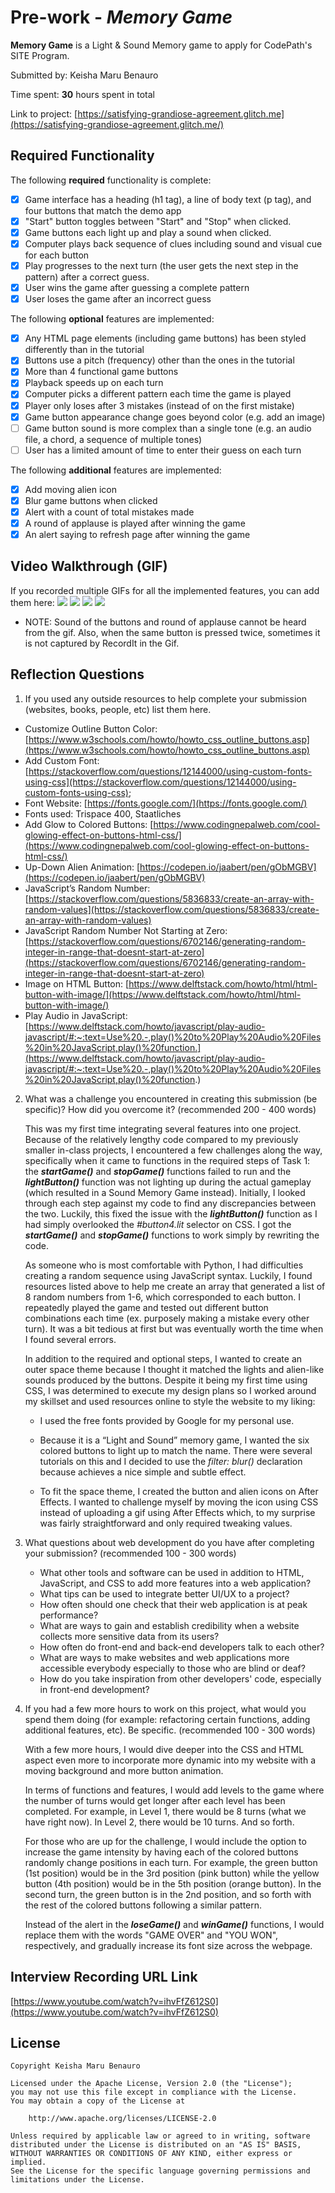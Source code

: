 # Pre-work - _Memory Game_

**Memory Game** is a Light & Sound Memory game to apply for CodePath's SITE Program.

Submitted by: Keisha Maru Benauro

Time spent: **30** hours spent in total

Link to project: [https://satisfying-grandiose-agreement.glitch.me](https://satisfying-grandiose-agreement.glitch.me/)

## Required Functionality

The following **required** functionality is complete:

- [x] Game interface has a heading (h1 tag), a line of body text (p tag), and four buttons that match the demo app
- [x] "Start" button toggles between "Start" and "Stop" when clicked.
- [x] Game buttons each light up and play a sound when clicked.
- [x] Computer plays back sequence of clues including sound and visual cue for each button
- [x] Play progresses to the next turn (the user gets the next step in the pattern) after a correct guess.
- [x] User wins the game after guessing a complete pattern
- [x] User loses the game after an incorrect guess

The following **optional** features are implemented:

- [x] Any HTML page elements (including game buttons) has been styled differently than in the tutorial
- [x] Buttons use a pitch (frequency) other than the ones in the tutorial
- [x] More than 4 functional game buttons
- [x] Playback speeds up on each turn
- [x] Computer picks a different pattern each time the game is played
- [x] Player only loses after 3 mistakes (instead of on the first mistake)
- [x] Game button appearance change goes beyond color (e.g. add an image)
- [ ] Game button sound is more complex than a single tone (e.g. an audio file, a chord, a sequence of multiple tones)
- [ ] User has a limited amount of time to enter their guess on each turn

The following **additional** features are implemented:

- [x] Add moving alien icon
- [x] Blur game buttons when clicked
- [x] Alert with a count of total mistakes made
- [x] A round of applause is played after winning the game
- [x] An alert saying to refresh page after winning the game

## Video Walkthrough (GIF)

If you recorded multiple GIFs for all the implemented features, you can add them here:
![](http://g.recordit.co/OhEwyz3vK4.gif)
![](http://g.recordit.co/A9fAaXHwKv.gif)
![](http://g.recordit.co/bj1Dw0cUrf.gif)
![](http://g.recordit.co/WSB0CzAhFJ.gif)

* NOTE: Sound of the buttons and round of applause cannot be heard from the gif. Also, when the same button is pressed twice, sometimes it is not captured by RecordIt in the Gif.

## Reflection Questions

1. If you used any outside resources to help complete your submission (websites, books, people, etc) list them here.

- Customize Outline Button Color: [https://www.w3schools.com/howto/howto_css_outline_buttons.asp](https://www.w3schools.com/howto/howto_css_outline_buttons.asp)
- Add Custom Font: [https://stackoverflow.com/questions/12144000/using-custom-fonts-using-css](https://stackoverflow.com/questions/12144000/using-custom-fonts-using-css);
- Font Website: [https://fonts.google.com/](https://fonts.google.com/)
- Fonts used: Trispace 400, Staatliches
- Add Glow to Colored Buttons: [https://www.codingnepalweb.com/cool-glowing-effect-on-buttons-html-css/](https://www.codingnepalweb.com/cool-glowing-effect-on-buttons-html-css/)
- Up-Down Alien Animation: [https://codepen.io/jaabert/pen/gObMGBV](https://codepen.io/jaabert/pen/gObMGBV)
- JavaScript’s Random Number: [https://stackoverflow.com/questions/5836833/create-an-array-with-random-values](https://stackoverflow.com/questions/5836833/create-an-array-with-random-values)
- JavaScript Random Number Not Starting at Zero: [https://stackoverflow.com/questions/6702146/generating-random-integer-in-range-that-doesnt-start-at-zero](https://stackoverflow.com/questions/6702146/generating-random-integer-in-range-that-doesnt-start-at-zero)
- Image on HTML Button: [https://www.delftstack.com/howto/html/html-button-with-image/](https://www.delftstack.com/howto/html/html-button-with-image/)
- Play Audio in JavaScript: [https://www.delftstack.com/howto/javascript/play-audio-javascript/#:~:text=Use%20.-,play()%20to%20Play%20Audio%20Files%20in%20JavaScript,play()%20function.](https://www.delftstack.com/howto/javascript/play-audio-javascript/#:~:text=Use%20.-,play()%20to%20Play%20Audio%20Files%20in%20JavaScript,play()%20function.)
2. What was a challenge you encountered in creating this submission (be specific)? How did you overcome it? (recommended 200 - 400 words)

    This was my first time integrating several features into one project. Because of the relatively lengthy code compared to my previously smaller in-class projects, I encountered a few challenges along the way, specifically when it came to functions in the required steps of Task 1: the **_startGame()_** and **_stopGame()_** functions failed to run and the **_lightButton()_** function was not lighting up during the actual gameplay (which resulted in a Sound Memory Game instead). Initially, I looked through each step against my code to find any discrepancies between the two. Luckily, this fixed the issue with the **_lightButton()_** function as I had simply overlooked the _#button4.lit_ selector on CSS. I got the **_startGame()_** and **_stopGame()_** functions to work simply by rewriting the code.

    As someone who is most comfortable with Python, I had difficulties creating a random sequence using JavaScript syntax. Luckily, I found resources listed above to help me create an array that generated a list of 8 random numbers from 1-6, which corresponded to each button. I repeatedly played the game and tested out different button combinations each time (ex. purposely making a mistake every other turn). It was a bit tedious at first but was eventually worth the time when I found several errors. 

    In addition to the required and optional steps, I wanted to create an outer space theme because I thought it matched the lights and alien-like sounds produced by the buttons. Despite it being my first time using CSS, I was determined to execute my design plans so I worked around my skillset and used resources online to style the website to my liking:

      - I used the free fonts provided by Google for my personal use.

      - Because it is a “Light and Sound” memory game, I wanted the six colored buttons to light up to match the name. There were several tutorials on this and I decided to use the _filter: blur()_ declaration because achieves a nice simple and subtle effect.

      - To fit the space theme, I created the button and alien icons on After Effects. I wanted to challenge myself by moving the icon using CSS instead of uploading a gif using After Effects which, to my surprise was fairly straightforward and only required tweaking values.

3. What questions about web development do you have after completing your submission? (recommended 100 - 300 words)

    - What other tools and software can be used in addition to HTML, JavaScript, and CSS to add more features into a web application?
    - What tips can be used to integrate better UI/UX to a project?
    - How often should one check that their web application is at peak performance?
    - What are ways to gain and establish credibility when a website collects more sensitive data from its users?
    - How often do front-end and back-end developers talk to each other?
    - What are ways to make websites and web applications more accessible everybody especially to those who are blind or deaf?
    - How do you take inspiration from other developers' code, especially in front-end development?

4. If you had a few more hours to work on this project, what would you spend them doing (for example: refactoring certain functions, adding additional features, etc). Be specific. (recommended 100 - 300 words)
   
   With a few more hours, I would dive deeper into the CSS and HTML aspect even more to incorporate more dynamic into my website with a moving background and more button animation.
   
   In terms of functions and features, I would add levels to the game where the number of turns would get longer after each level has been completed. For example, in Level 1, there would be 8 turns (what we have right now). In Level 2, there would be 10 turns. And so forth.
   
   For those who are up for the challenge, I would include the option to increase the game intensity by having each of the colored buttons randomly change positions in each turn. For example, the green button (1st position) would be in the 3rd position (pink button) while the yellow button (4th position) would be in the 5th position (orange button). In the second turn, the green button is in the 2nd position, and so forth with the rest of the colored buttons following a similar pattern.
   
   Instead of the alert in the **_loseGame()_** and **_winGame()_** functions, I would replace them with the words "GAME OVER" and "YOU WON", respectively, and gradually increase its font size across the webpage.

## Interview Recording URL Link

[https://www.youtube.com/watch?v=ihvFfZ612S0](https://www.youtube.com/watch?v=ihvFfZ612S0)

## License

    Copyright Keisha Maru Benauro

    Licensed under the Apache License, Version 2.0 (the "License");
    you may not use this file except in compliance with the License.
    You may obtain a copy of the License at

        http://www.apache.org/licenses/LICENSE-2.0

    Unless required by applicable law or agreed to in writing, software
    distributed under the License is distributed on an "AS IS" BASIS,
    WITHOUT WARRANTIES OR CONDITIONS OF ANY KIND, either express or implied.
    See the License for the specific language governing permissions and
    limitations under the License.
